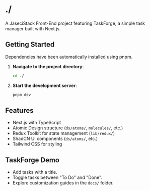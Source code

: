 # ./

A JaseciStack Front-End project featuring TaskForge, a simple task manager built with Next.js.

## Getting Started
Dependencies have been automatically installed using pnpm.

1. **Navigate to the project directory**:
   ```bash
   cd ./
   ```
2. **Start the development server**:
   ```bash
   pnpm dev
   ```

## Features
- Next.js with TypeScript
- Atomic Design structure (`ds/atoms/`, `molecules/`, etc.)
- Redux Toolkit for state management (`lib/redux/`)
- ShadCN UI components (`ds/atoms/`, etc.)
- Tailwind CSS for styling



## TaskForge Demo
- Add tasks with a title.
- Toggle tasks between "To Do" and "Done".
- Explore customization guides in the `docs/` folder.
